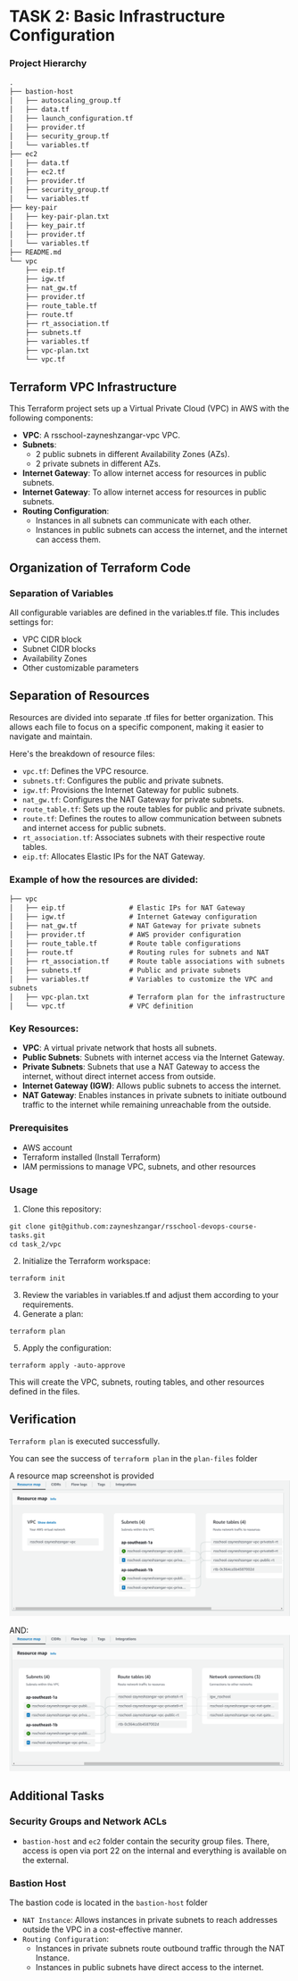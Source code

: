 # TASK 2: Basic Infrastructure Configuration

### Project Hierarchy
```
.
├── bastion-host
│   ├── autoscaling_group.tf
│   ├── data.tf
│   ├── launch_configuration.tf
│   ├── provider.tf
│   ├── security_group.tf
│   └── variables.tf
├── ec2
│   ├── data.tf
│   ├── ec2.tf
│   ├── provider.tf
│   ├── security_group.tf
│   └── variables.tf
├── key-pair
│   ├── key-pair-plan.txt
│   ├── key_pair.tf
│   ├── provider.tf
│   └── variables.tf
├── README.md
└── vpc
    ├── eip.tf
    ├── igw.tf
    ├── nat_gw.tf
    ├── provider.tf
    ├── route_table.tf
    ├── route.tf
    ├── rt_association.tf
    ├── subnets.tf
    ├── variables.tf
    ├── vpc-plan.txt
    └── vpc.tf
```

## Terraform VPC Infrastructure

This Terraform project sets up a Virtual Private Cloud (VPC) in AWS with the following components:
- **VPC**: A rsschool-zayneshzangar-vpc VPC.
- **Subnets**:
    - 2 public subnets in different Availability Zones (AZs).
    - 2 private subnets in different AZs.
- **Internet Gateway**: To allow internet access for resources in public subnets.
- **Internet Gateway**: To allow internet access for resources in public subnets.
- **Routing Configuration**:
    - Instances in all subnets can communicate with each other.
    - Instances in public subnets can access the internet, and the internet can access them.

## Organization of Terraform Code

### Separation of Variables
All configurable variables are defined in the variables.tf file. This includes settings for:
- VPC CIDR block
- Subnet CIDR blocks
- Availability Zones
- Other customizable parameters

## Separation of Resources
Resources are divided into separate .tf files for better organization. This allows each file to focus on a specific component, making it easier to navigate and maintain.

Here's the breakdown of resource files:
- `vpc.tf`: Defines the VPC resource.
- `subnets.tf`: Configures the public and private subnets.
- `igw.tf`: Provisions the Internet Gateway for public subnets.
- `nat_gw.tf`: Configures the NAT Gateway for private subnets.
- `route_table.tf`: Sets up the route tables for public and private subnets.
- `route.tf`: Defines the routes to allow communication between subnets and internet access for public subnets.
- `rt_association.tf`: Associates subnets with their respective route tables.
- `eip.tf`: Allocates Elastic IPs for the NAT Gateway.

### Example of how the resources are divided:
```
├── vpc
│   ├── eip.tf                # Elastic IPs for NAT Gateway
│   ├── igw.tf                # Internet Gateway configuration
│   ├── nat_gw.tf             # NAT Gateway for private subnets
│   ├── provider.tf           # AWS provider configuration
│   ├── route_table.tf        # Route table configurations
│   ├── route.tf              # Routing rules for subnets and NAT
│   ├── rt_association.tf     # Route table associations with subnets
│   ├── subnets.tf            # Public and private subnets
│   ├── variables.tf          # Variables to customize the VPC and subnets
│   ├── vpc-plan.txt          # Terraform plan for the infrastructure
│   └── vpc.tf                # VPC definition
```

### Key Resources:
- **VPC**: A virtual private network that hosts all subnets.
- **Public Subnets**: Subnets with internet access via the Internet Gateway.
- **Private Subnets**: Subnets that use a NAT Gateway to access the internet, without direct internet access from outside.
- **Internet Gateway (IGW)**: Allows public subnets to access the internet.
- **NAT Gateway**: Enables instances in private subnets to initiate outbound traffic to the internet while remaining unreachable from the outside.

### Prerequisites
- AWS account
- Terraform installed (Install Terraform)
- IAM permissions to manage VPC, subnets, and other resources

### Usage

1. Clone this repository:
```
git clone git@github.com:zayneshzangar/rsschool-devops-course-tasks.git
cd task_2/vpc
```

2. Initialize the Terraform workspace:
```
terraform init
```

3. Review the variables in variables.tf and adjust them according to your requirements.
4. Generate a plan:
```
terraform plan
```

5. Apply the configuration:
```
terraform apply -auto-approve
```

This will create the VPC, subnets, routing tables, and other resources defined in the files.

## Verification
`Terraform plan` is executed successfully.

You can see the success of `terraform plan` in the `plan-files` folder

A resource map screenshot is provided
![Resource map](./screens/resource-map1.png)

AND:
![Resource map](./screens/resource-map2.png)

## Additional Tasks

### Security Groups and Network ACLs
- `bastion-host` and `ec2` folder contain the security group files. There, access is open via port 22 on the internal and everything is available on the external.

### Bastion Host
The bastion code is located in the `bastion-host` folder

- `NAT Instance`: Allows instances in private subnets to reach addresses outside the VPC in a cost-effective manner.
- `Routing Configuration`:
    - Instances in private subnets route outbound traffic through the NAT Instance.
    - Instances in public subnets have direct access to the internet.


